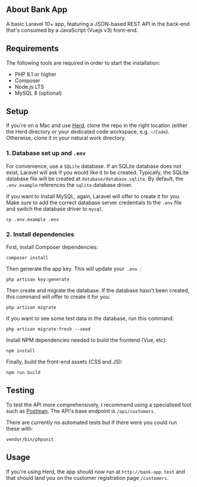 ## About Bank App
A basic Laravel 10+ app, featuring a JSON-based REST API in the back-end that's consumed by a JavaScript (Vuejs v3) front-end.

## Requirements
The following tools are required in order to start the installation:
 - PHP 8.1 or higher
 - Composer
 - Node.js LTS
 - MySQL 8 (optional)

## Setup
If you're on a Mac and use [Herd](https://herd.laravel.com/), clone the repo in the right location (either the Herd directory or your dedicated code workspace, e.g. `~/Code`). Otherwise, clone it in your natural work directory.

### 1. Database set up and `.env`
For convenience, use a `SQLite` database. If an SQLite database does not exist, Laravel will ask if you would like it to be created. Typically, the SQLite database file will be created at `database/database.sqlite`. By default, the `.env.example` references the `sqlite` database driver.

If you want to install MySQL, again, Laravel will offer to create it for you. Make sure to add the correct database server credentials to the `.env` file and switch the database driver to `mysql`.

```shell
cp .env.example .env
```

### 2. Install dependencies
First, install Composer dependencies:
```shell
composer install
```

Then generate the app key. This will update your ⁠ `.env `⁠:
```shell
php artisan key:generate
```

Then create and migrate the database. If the database hasn’t been created, this command will offer to create it for you:
```shell
php artisan migrate
```

If you want to see some test data in the database, run this command:
```shell
php artisan migrate:fresh --seed
```

Install NPM dependencies needed to build the frontend (Vue, etc):
```shell
npm install
```

Finally, build the front-end assets (CSS and JS):
```shell
npm run build
```

## Testing
To test the API more comprehensively, I recommend using a specialised tool such as [Postman](https://www.postman.com/). The API's base endpoint is `/api/customers`.

There are currently no automated tests but if there were you could run these with:
```shell
vendor/bin/phpunit
```

## Usage
If you're using Herd, the app should now run at `http://bank-app.test` and that should land you on the customer registration page `/customers`.

